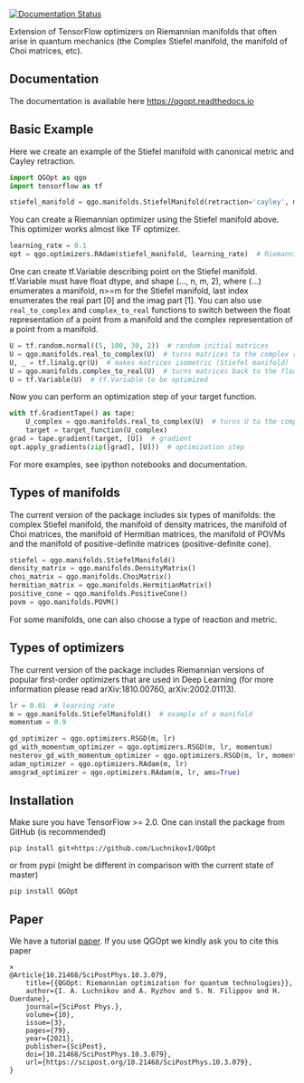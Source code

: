 [![Documentation Status](https://readthedocs.org/projects/qgopt/badge/?version=latest)](https://qgopt.readthedocs.io/en/latest/?badge=latest)

Extension of TensorFlow optimizers on Riemannian manifolds that often arise in quantum mechanics (the Complex Stiefel manifold, the manifold of Choi matrices, etc).

## Documentation

The documentation is available here https://qgopt.readthedocs.io

## Basic Example

Here we create an example of the Stiefel manifold with canonical metric and Cayley retraction.
```Python
import QGOpt as qgo
import tensorflow as tf

stiefel_manifold = qgo.manifolds.StiefelManifold(retraction='cayley', metric='canonical')
```
You can create a Riemannian optimizer using the Stiefel manifold above. This optimizer works almost like TF optimizer.
```Python
learning_rate = 0.1
opt = qgo.optimizers.RAdam(stiefel_manifold, learning_rate)  # Riemannian Adam
```
One can create tf.Variable describing point on the Stiefel manifold. tf.Variable must have float dtype, and shape (..., n, m, 2), where (...) enumerates a manifold, n>=m for the Stiefel manifold, last index enumerates the real part [0] and the imag part [1]. You can also use ```real_to_complex``` and ```complex_to_real``` functions to switch between the float representation of a point from a manifold and the complex representation of a point from a manifold.
```Python
U = tf.random.normal((5, 100, 30, 2))  # random initial matrices
U = qgo.manifolds.real_to_complex(U)  # turns matrices to the complex repr. (shape (5, 100, 30, 2) -> (5, 100, 30))
U, _ = tf.linalg.qr(U)  # makes matrices isometric (Stiefel manifold)
U = qgo.manifolds.complex_to_real(U)  # turns matrices back to the float repr. (shape (5, 100, 30) -> (5, 100, 30, 2))
U = tf.Variable(U)  # tf.Variable to be optimized
```
Now you can perform an optimization step of your target function.
```Python
with tf.GradientTape() as tape:
    U_complex = qgo.manifolds.real_to_complex(U)  # turns U to the complex representation
    target = target_function(U_complex)
grad = tape.gradient(target, [U])  # gradient
opt.apply_gradients(zip([grad], [U]))  # optimization step
```
For more examples, see ipython notebooks and documentation.

## Types of manifolds

The current version of the package includes six types of manifolds: the complex Stiefel manifold, the manifold of density matrices, the manifold of Choi matrices, the manifold of Hermitian matrices, the manifold of POVMs and the manifold of positive-definite matrices (positive-definite cone).
```Python
stiefel = qgo.manifolds.StiefelManifold()
density_matrix = qgo.manifolds.DensityMatrix()
choi_matrix = qgo.manifolds.ChoiMatrix()
hermitian_matrix = qgo.manifolds.HermitianMatrix()
positive_cone = qgo.manifolds.PositiveCone()
povm = qgo.manifolds.POVM()
```
For some manifolds, one can also choose a type of reaction and metric.

## Types of optimizers

The current version of the package includes Riemannian versions of popular first-order optimizers that are used in Deep Learning (for more information please read arXiv:1810.00760, arXiv:2002.01113).
```Python
lr = 0.01  # learning rate
m = qgo.manifolds.StiefelManifold()  # example of a manifold
momentum = 0.9

gd_optimizer = qgo.optimizers.RSGD(m, lr)
gd_with_momentum_optimizer = qgo.optimizers.RSGD(m, lr, momentum)
nesterov_gd_with_momentum_optimizer = qgo.optimizers.RSGD(m, lr, momentum, use_nesterov=True)
adam_optimizer = qgo.optimizers.RAdam(m, lr)
amsgrad_optimizer = qgo.optimizers.RAdam(m, lr, ams=True)
```

## Installation
Make sure you have TensorFlow >= 2.0. One can install the package from GitHub (is recommended)

```pip install git+https://github.com/LuchnikovI/QGOpt```

or from pypi (might be different in comparison with the current state of master)

```pip install QGOpt```

## Paper
We have a tutorial [paper](https://scipost.org/SciPostPhys.10.3.079). If you use QGOpt we kindly ask you to cite this paper
```
×
@Article{10.21468/SciPostPhys.10.3.079,
	title={{QGOpt: Riemannian optimization for quantum technologies}},
	author={I. A. Luchnikov and A. Ryzhov and S. N. Filippov and H. Ouerdane},
	journal={SciPost Phys.},
	volume={10},
	issue={3},
	pages={79},
	year={2021},
	publisher={SciPost},
	doi={10.21468/SciPostPhys.10.3.079},
	url={https://scipost.org/10.21468/SciPostPhys.10.3.079},
}
```
